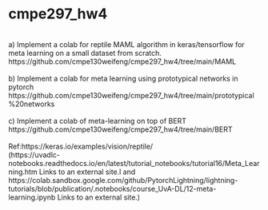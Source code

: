# cmpe297_hw4
</br>
a) Implement a colab for reptile MAML algorithm in keras/tensorflow for meta learning on a small dataset from scratch. </br>
https://github.com/cmpe130weifeng/cmpe297_hw4/tree/main/MAML </br>
</br>
b) Implement a colab for meta learning using prototypical networks in pytorch </br>
https://github.com/cmpe130weifeng/cmpe297_hw4/tree/main/prototypical%20networks  </br>
</br>
c) Implement a colab of meta-learning on top of BERT </br>
https://github.com/cmpe130weifeng/cmpe297_hw4/tree/main/BERT  </br>

</br>
Ref:https://keras.io/examples/vision/reptile/ </br>
(https://uvadlc-notebooks.readthedocs.io/en/latest/tutorial_notebooks/tutorial16/Meta_Learning.htm Links to an external site.l and   https://colab.sandbox.google.com/github/PytorchLightning/lightning-tutorials/blob/publication/.notebooks/course_UvA-DL/12-meta-learning.ipynb  Links to an external site.)
